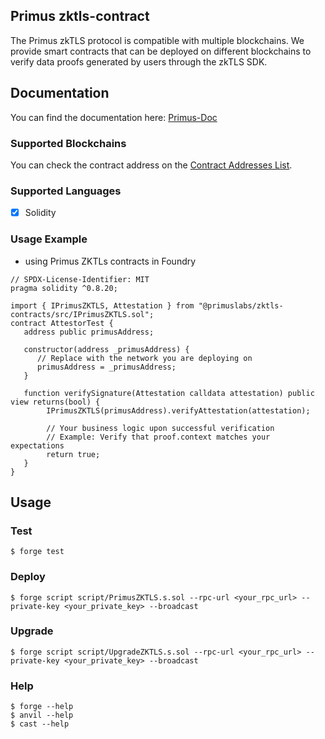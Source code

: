 ## Primus zktls-contract

The Primus zkTLS protocol is compatible with multiple blockchains. We provide smart contracts that can be deployed on different blockchains to verify data proofs generated by users through the zkTLS SDK.

## Documentation

You can find the documentation here:
[Primus-Doc](https://docs.primuslabs.xyz/)

### Supported Blockchains

You can check the contract address on the [Contract Addresses List](https://docs.primuslabs.xyz/data-verification/zk-tls-sdk/solidity/overview/).

### Supported Languages

- [x] Solidity

### Usage Example

- using Primus ZKTLs contracts in Foundry

```solidity
// SPDX-License-Identifier: MIT
pragma solidity ^0.8.20;

import { IPrimusZKTLS, Attestation } from "@primuslabs/zktls-contracts/src/IPrimusZKTLS.sol";
contract AttestorTest {
   address public primusAddress;

   constructor(address _primusAddress) {
      // Replace with the network you are deploying on
      primusAddress = _primusAddress;
   }

   function verifySignature(Attestation calldata attestation) public view returns(bool) {
        IPrimusZKTLS(primusAddress).verifyAttestation(attestation);

        // Your business logic upon successful verification
        // Example: Verify that proof.context matches your expectations
        return true;
   }
}

```

## Usage

### Test

```shell
$ forge test
```

### Deploy

```shell
$ forge script script/PrimusZKTLS.s.sol --rpc-url <your_rpc_url> --private-key <your_private_key> --broadcast
```

### Upgrade

```shell
$ forge script script/UpgradeZKTLS.s.sol --rpc-url <your_rpc_url> --private-key <your_private_key> --broadcast

```

### Help

```shell
$ forge --help
$ anvil --help
$ cast --help
```
